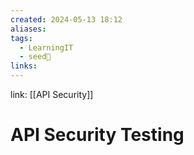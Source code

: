 ```yaml
---
created: 2024-05-13 18:12
aliases: 
tags:
  - LearningIT
  - seed🌱
links:
---
```


link: [[API Security]]

# API Security Testing


